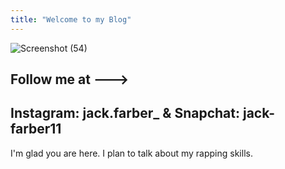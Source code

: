 ```yaml
---
title: "Welcome to my Blog"
---
```

![Screenshot (54)](https://user-images.githubusercontent.com/107132765/173114540-f7dc499b-1496-43d7-8240-6e2355981c29.png)

Follow me at --->
---
Instagram: jack.farber_
 & 
Snapchat: jack-farber11
---
I'm glad you are here. I plan to talk about my rapping skills.

